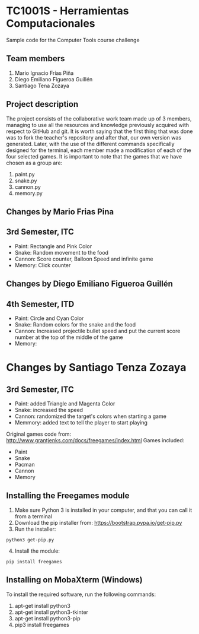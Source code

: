 # TC1001S - Herramientas Computacionales
Sample code for the Computer Tools course challenge

## Team members
1) Mario Ignacio Frías Piña
2) Diego Emiliano Figueroa Guillén
3) Santiago Tena Zozaya

## Project description
The project consists of the collaborative work team made up of 3 members, managing to use all the resources and knowledge previously acquired with respect to GitHub and git. It is worth saying that the first thing that was done was to fork the teacher's repository and after that, our own version was generated. Later, with the use of the different commands specifically designed for the terminal, each member made a modification of each of the four selected games. It is important to note that the games that we have chosen as a group are:
1) paint.py
2) snake.py
3) cannon.py
4) memory.py

## Changes by Mario Frias Pina
## 3rd Semester, ITC
- Paint: Rectangle and Pink Color
- Snake: Random movement to the food
- Cannon: Score counter, Balloon Speed and infinite game
- Memory: Click counter

## Changes by Diego Emiliano Figueroa Guillén 
## 4th Semester, ITD
- Paint: Circle and Cyan Color
- Snake: Random colors for the snake and the food
- Cannon: Increased projectile bullet speed and put the current score number at the top of the middle of the game
- Memory: 

# Changes by Santiago Tenza Zozaya
## 3rd Semester, ITC
- Paint: added Triangle and Magenta Color
- Snake: increased the speed
- Cannon: randomized the target's colors when starting a game
- Memmory: added text to tell the player to start playing

Original games code from: http://www.grantjenks.com/docs/freegames/index.html
Games included:
- Paint
- Snake
- Pacman
- Cannon
- Memory

## Installing the Freegames module

1. Make sure Python 3 is installed in your computer, and that you can call
   it from a terminal
2. Download the pip installer from: https://bootstrap.pypa.io/get-pip.py
3. Run the installer:
```
python3 get-pip.py
```
4. Install the module:
```
pip install freegames
```

## Installing on MobaXterm (Windows)

To install the required software, run the following commands:

1. apt-get install python3
2. apt-get install python3-tkinter
3. apt-get install python3-pip
4. pip3 install freegames
